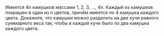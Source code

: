 Имеется $4n$ камушков массами 1, 2, 3, $\ldots$, $4n.$ Каждый из камушков покрашен в один из $n$ цветов, причём имеется по 4 камушка каждого цвета. Докажите, что камушки можно разделить на две кучи равного суммарного веса так, чтобы в каждой куче было по два камушка каждого цвета.